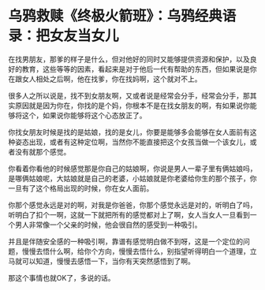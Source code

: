 # 乌鸦救赎《终极火箭班》：乌鸦经典语录：把女友当女儿

在找男朋友，那爹的样子是什么，但对他好的同时又能够提供资源和保护，以及良好的教育，这些等等的因素，看起来是对于他后一代有帮助的东西，但如果说是你在跟女人相处之后啊，他在找爹，你在找妈啊，这个就对不上。

很多人之所以说是，找不到女朋友啊，又或者说是经常会分手，经常会分手，那其实原因就是因为你在，你找的是个妈，你根本不是在找女朋友的啊，有如果说你能够将这个，如果说你能够将这个心态放正了。

你找女朋友时候是找的是姑娘，找的是女儿，你要是能够多会能够在女人面前有这种姿态出现，或者有这种定位啊，当然你不能直接把这个女孩当做一个该女儿，或者没有就那个感觉。

你看着你看他的时候感觉那是你自己的姑娘啊，你说是男人一辈子里有俩姑娘吗，是哪俩姑娘呢，大姑娘就是自己的老婆，小姑娘就是你老婆给你生的那个孩子，你一旦有了这个格局出现的时候，你在女人面前。

你那个感觉永远是对的啊，对我是你爸爸，你那个感觉永远是对的，听明白了吗，听明白了扣个一啊，这就一下就把所有的感觉都对上了啊，女人当女人一旦看到一个男人非常像一个父亲的时候，他会很自然的感受到一种吸引。

并且是伴随安全感的一种吸引啊，靠谱有感觉明白做不到呀，这是一个定位的问题，慢慢去悟什么啊，给你个方向，慢慢去悟什么，别指望听得明白一个道理，立马就可以知道，慢慢去感悟一下，当你有天突然感悟到了啊。

那这个事情也就OK了，多说的话。